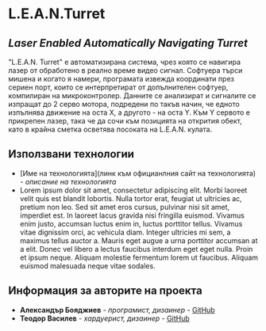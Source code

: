 # **L.E.A.N.Turret**
## *Laser Enabled Automatically Navigating Turret*




"L.E.A.N. Turret" е автоматизирана система, чрез която се навигира лазер от обработено в реално време видео сигнал. Софтуера търси мишена и когато я намери, програмата 
извежда координати през сериен порт, които се интерпретират от допълнителен софтуер, компилиран на микроконтролер. Данните се анализират и сигналите се изпращат до 2 
серво мотора, подредени по такъв начин, че едното изпълнява движение на оста Х, а другото - на оста Y. Към Y сервото е прикрепен лазер, така че да сочи към позицията 
на открития обект, като в крайна сметка осветява посоката на L.E.A.N. кулата.






## Използвани технологии

* [Име на технологията](линк към официанлния сайт на технологията) - *описание на технологията*
* Lorem ipsum dolor sit amet, consectetur adipiscing elit. Morbi laoreet velit quis est blandit lobortis. Nulla tortor erat, feugiat ut ultricies ac, pretium non leo. Sed sit amet eros cursus, pulvinar nisi sit amet, imperdiet est. In laoreet lacus gravida nisi fringilla euismod. Vivamus enim justo, accumsan luctus enim in, luctus porttitor tellus. Vivamus vitae dignissim orci, ac vehicula diam. Integer ultricies mi sem, a maximus tellus auctor a. Mauris eget augue a urna porttitor accumsan at a elit. Donec vel libero a lectus faucibus interdum eget eget nulla. Proin et ipsum neque. Aliquam molestie fermentum lorem ut faucibus. Aliquam euismod malesuada neque vitae sodales.

## Информация за авторите на проекта

* **Александър Бояджиев** - *програмист, дизаинер* - [GitHub](https://github.com/AHumbeBarcode)
* **Теодор Василев** - *хардуерист, дизаинер* - [GitHub](https://github.com/Riracien)
















